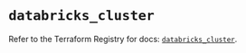 # `databricks_cluster`

Refer to the Terraform Registry for docs: [`databricks_cluster`](https://registry.terraform.io/providers/databricks/databricks/1.74.0/docs/resources/cluster).
